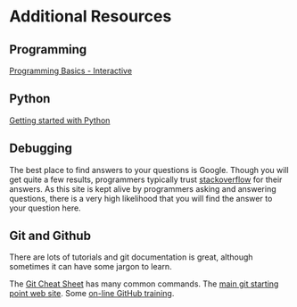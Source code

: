 # Additional Resources

## Programming

[Programming Basics - Interactive](http://www.programmingbasics.org/en/beginner/gettingstarted.html)

## Python

[Getting started with Python](https://www.python.org/about/gettingstarted/)

## Debugging

The best place to find answers to your questions is Google. Though you will get quite a few results, programmers typically trust
[stackoverflow](https://stackoverflow.com) for their answers.
As this site is  kept alive by programmers asking and answering questions, there is a very high likelihood that you will find the answer to your question here.

## Git and Github

There are lots of tutorials and git documentation is great, although sometimes it can have some jargon to learn.

The [Git Cheat Sheet](https://education.github.com/git-cheat-sheet-education.pdf) has many common commands.
The [main git starting point web site](https://git-scm.com/).
Some [on-line GitHub training](https://services.github.com/on-demand/).
